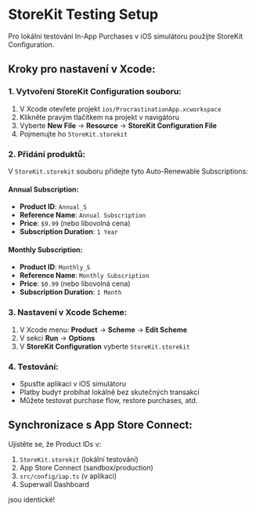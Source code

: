 # StoreKit Testing Setup

Pro lokální testování In-App Purchases v iOS simulátoru použijte StoreKit Configuration.

## Kroky pro nastavení v Xcode:

### 1. Vytvoření StoreKit Configuration souboru:
1. V Xcode otevřete projekt `ios/ProcrastinationApp.xcworkspace`
2. Klikněte pravým tlačítkem na projekt v navigátoru 
3. Vyberte **New File** → **Resource** → **StoreKit Configuration File**
4. Pojmenujte ho `StoreKit.storekit`

### 2. Přidání produktů:
V `StoreKit.storekit` souboru přidejte tyto Auto-Renewable Subscriptions:

#### Annual Subscription:
- **Product ID**: `Annual_S`
- **Reference Name**: `Annual Subscription`
- **Price**: `$9.99` (nebo libovolná cena)
- **Subscription Duration**: `1 Year`

#### Monthly Subscription:
- **Product ID**: `Monthly_S` 
- **Reference Name**: `Monthly Subscription`
- **Price**: `$0.99` (nebo libovolná cena)
- **Subscription Duration**: `1 Month`

### 3. Nastavení v Xcode Scheme:
1. V Xcode menu: **Product** → **Scheme** → **Edit Scheme**
2. V sekci **Run** → **Options**
3. V **StoreKit Configuration** vyberte `StoreKit.storekit`

### 4. Testování:
- Spusťte aplikaci v iOS simulátoru
- Platby budут probíhat lokálně bez skutečných transakcí
- Můžete testovat purchase flow, restore purchases, atd.

## Synchronizace s App Store Connect:
Ujistěte se, že Product IDs v:
1. `StoreKit.storekit` (lokální testování)  
2. App Store Connect (sandbox/production)
3. `src/config/iap.ts` (v aplikaci)
4. Superwall Dashboard

jsou identické!